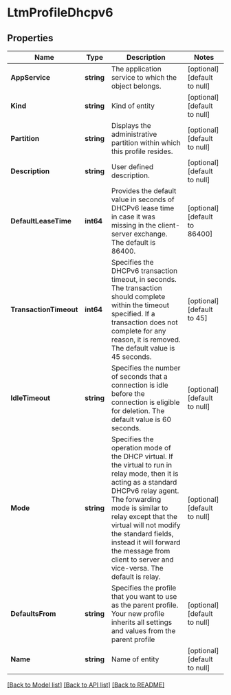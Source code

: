 # LtmProfileDhcpv6

## Properties
Name | Type | Description | Notes
------------ | ------------- | ------------- | -------------
**AppService** | **string** | The application service to which the object belongs. | [optional] [default to null]
**Kind** | **string** | Kind of entity | [optional] [default to null]
**Partition** | **string** | Displays the administrative partition within which this profile resides. | [optional] [default to null]
**Description** | **string** | User defined description. | [optional] [default to null]
**DefaultLeaseTime** | **int64** | Provides the default value in seconds of DHCPv6 lease time in case it was missing in the client-server exchange. The default is 86400. | [optional] [default to 86400]
**TransactionTimeout** | **int64** | Specifies the DHCPv6 transaction timeout, in seconds. The transaction should complete within the timeout specified. If a transaction does not complete for any reason, it is removed. The default value is 45 seconds. | [optional] [default to 45]
**IdleTimeout** | **string** | Specifies the number of seconds that a connection is idle before the connection is eligible for deletion. The default value is 60 seconds. | [optional] [default to null]
**Mode** | **string** | Specifies the operation mode of the DHCP virtual. If the virtual to run in relay mode, then it is acting as a standard DHCPv6 relay agent. The forwarding mode is similar to relay except that the virtual will not modify the standard fields, instead it will forward the message from client to server and vice-versa. The default is relay. | [optional] [default to null]
**DefaultsFrom** | **string** | Specifies the profile that you want to use as the parent profile. Your new profile inherits all settings and values from the parent profile | [optional] [default to null]
**Name** | **string** | Name of entity | [optional] [default to null]

[[Back to Model list]](../README.md#documentation-for-models) [[Back to API list]](../README.md#documentation-for-api-endpoints) [[Back to README]](../README.md)



